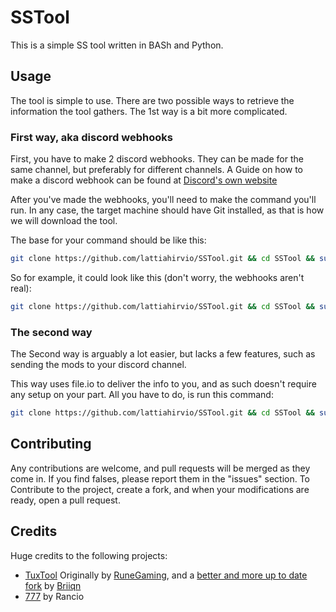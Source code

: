 # SSTool
This is a simple SS tool written in BASh and Python. 

## Usage
The tool is simple to use. There are two possible ways to retrieve the information the tool gathers. The 1st way is a bit more complicated.

### First way, aka discord webhooks
First, you have to make 2 discord webhooks. They can be made for the same channel, but preferably for different channels. A Guide on how to make a discord webhook can be found at [Discord's own website](https://support.discord.com/hc/en-us/articles/228383668-Intro-to-Webhooks) 

After you've made the webhooks, you'll need to make the command you'll run. In any case, the target machine should have Git installed, as that is how we will download the tool.

The base for your command should be like this:
```bash
git clone https://github.com/lattiahirvio/SSTool.git && cd SSTool && sudo sudo -E ./tool.sh -w "INSERT WEBHOOK HERE" -fw "INSERT SECOND WEBHOOK HERE" -u $USER
```

So for example, it could look like this (don't worry, the webhooks aren't real):
```bash
git clone https://github.com/lattiahirvio/SSTool.git && cd SSTool && sudo -E ./tool.sh -w "https://discord.com/api/webhooks/1221241219028357241/s8z4PSn-1LTAyNxmZfJ8SU8LFtHo8Cnuu6WHkB-dYb3-jUWfS9mwyDfdUQdh_NQuovbF" -fw "https://discord.com/api/webhooks/1221241301119537252/MIqNr8jRxT0kgzHr1mjCTTV72qIv0e9G9YhTjPNk6vqr2SQjCRZnohDg8GXXa7Hfcvuh" -u $USER
```

### The second way
The Second way is arguably a lot easier, but lacks a few features, such as sending the mods to your discord channel.

This way uses file.io to deliver the info to you, and as such doesn't require any setup on your part.
All you have to do, is run this command:
```bash
git clone https://github.com/lattiahirvio/SSTool.git && cd SSTool && sudo -E ./tool.sh -f -u $USER
```

## Contributing
Any contributions are welcome, and pull requests will be merged as they come in. If you find falses, please report them in the "issues" section.
To Contribute to the project, create a fork, and when your modifications are ready, open a pull request.

## Credits
Huge credits to the following projects:
- [TuxTool](https://github.com/RuneGaming/TuxTool) Originally by [RuneGaming](https://github.com/RuneGaming), and a [better and more up to date fork](https://github.com/Briiqn/TuxTool) by [Briiqn](https://github.com/Briiqn)
- [777](https://github.com/RRancio/777/tree/main) by Rancio
